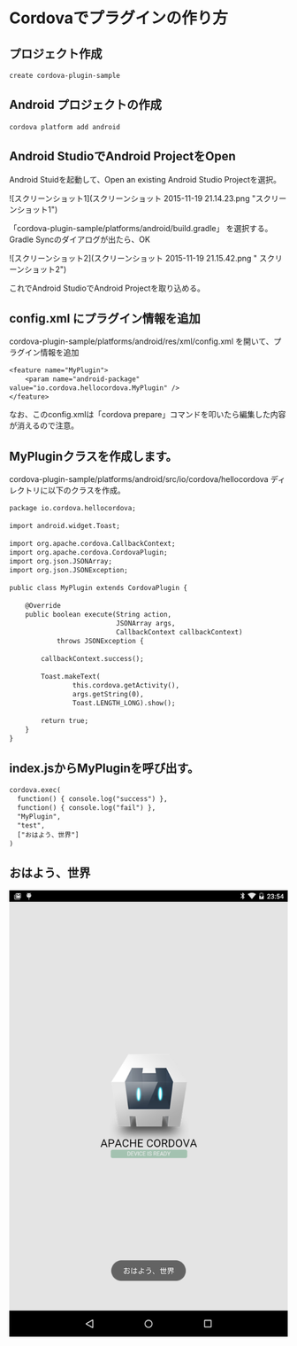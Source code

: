 # Cordovaでプラグインの作り方

## プロジェクト作成

    create cordova-plugin-sample

## Android プロジェクトの作成

    cordova platform add android

## Android StudioでAndroid ProjectをOpen

Android Stuidを起動して、Open an existing Android Studio Projectを選択。

![スクリーンショット1](スクリーンショット 2015-11-19 21.14.23.png "スクリーンショット1")

「cordova-plugin-sample/platforms/android/build.gradle」
を選択する。
Gradle Syncのダイアログが出たら、OK

![スクリーンショット2](スクリーンショット 2015-11-19 21.15.42.png " スクリーンショット2")

これでAndroid StudioでAndroid Projectを取り込める。

## config.xml にプラグイン情報を追加

cordova-plugin-sample/platforms/android/res/xml/config.xml を開いて、プラグイン情報を追加

    <feature name="MyPlugin">
        <param name="android-package" value="io.cordova.hellocordova.MyPlugin" />
    </feature>

なお、このconfig.xmlは「cordova prepare」コマンドを叩いたら編集した内容が消えるので注意。

## MyPluginクラスを作成します。

cordova-plugin-sample/platforms/android/src/io/cordova/hellocordova ディレクトリに以下のクラスを作成。

    package io.cordova.hellocordova;

    import android.widget.Toast;

    import org.apache.cordova.CallbackContext;
    import org.apache.cordova.CordovaPlugin;
    import org.json.JSONArray;
    import org.json.JSONException;

    public class MyPlugin extends CordovaPlugin {

        @Override
        public boolean execute(String action,
                               JSONArray args,
                               CallbackContext callbackContext)
                throws JSONException {

            callbackContext.success();

            Toast.makeText(
                    this.cordova.getActivity(),
                    args.getString(0),
                    Toast.LENGTH_LONG).show();

            return true;
        }
    }

## index.jsからMyPluginを呼び出す。

    cordova.exec(
      function() { console.log("success") },
      function() { console.log("fail") },
      "MyPlugin",
      "test",
      ["おはよう、世界"]
    )

## おはよう、世界

![スクリーンショット3](Screenshot_2015-11-19-23-54-41.png " スクリーンショット3")
